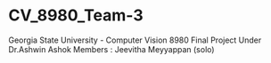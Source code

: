 # CV_8980_Team-3
Georgia State University - Computer Vision 8980 Final Project Under Dr.Ashwin Ashok
Members : Jeevitha Meyyappan (solo)
